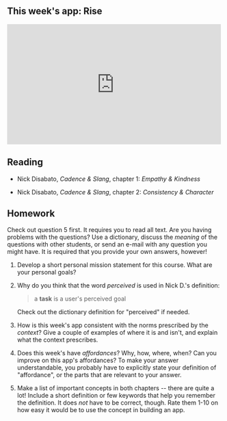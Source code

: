 ## This week's app: Rise

<iframe src="https://player.vimeo.com/video/55786338?color=4691b9&title=0&byline=0&portrait=0" width="500" height="281" frameborder="0" webkitallowfullscreen mozallowfullscreen allowfullscreen></iframe>

## Reading

* Nick Disabato, *Cadence & Slang*, chapter 1: *Empathy & Kindness*

* Nick Disabato, *Cadence & Slang*, chapter 2: *Consistency & Character*

## Homework

Check out question 5 first. It requires you to read all text. Are you having
problems with the questions? Use a dictionary, discuss the *meaning* of the
questions with other students, or send an e-mail with any question you might
have. It is required that you provide your own answers, however!

1. Develop a short personal mission statement for this course. What are your
personal goals?

2. Why do you think that the word *perceived* is used in Nick D.'s definition:

    > a <strong>task</strong> is a user's perceived goal

    Check out the dictionary definition for "perceived" if needed.

3. How is this week's app consistent with the norms prescribed by the *context*?
Give a couple of examples of where it is and isn't, and explain what the
context prescribes.

4. Does this week's have *affordances*? Why, how, where, when? Can you improve
on this app's affordances? To make your answer understandable, you probably
have to explicitly state your definition of "affordance", or the parts that are
relevant to your answer.

5. Make a list of important concepts in both chapters -- there are quite a lot!
Include a short definition or few keywords that help you remember the
definition. It does *not* have to be correct, though. Rate them 1-10 on how
easy it would be to use the concept in building an app.
